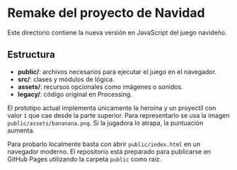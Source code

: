 # Remake del proyecto de Navidad

Este directorio contiene la nueva versión en JavaScript del juego navideño.

## Estructura
- **public/**: archivos necesarios para ejecutar el juego en el navegador.
- **src/**: clases y módulos de lógica.
- **assets/**: recursos opcionales como imágenes o sonidos.
- **legacy/**: código original en Processing.

El prototipo actual implementa únicamente la heroína y un proyectil con valor `1` que cae desde la parte superior. Para representarlo se usa la imagen `public/assets/bananana.png`. Si la jugadora lo atrapa, la puntuación aumenta.

Para probarlo localmente basta con abrir `public/index.html` en un navegador moderno. El repositorio está preparado para publicarse en GitHub Pages utilizando la carpeta `public` como raíz.
